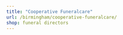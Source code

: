 ```yaml
---
title: "Cooperative Funeralcare"
url: /birmingham/cooperative-funeralcare/
shop: funeral directors
---
```

